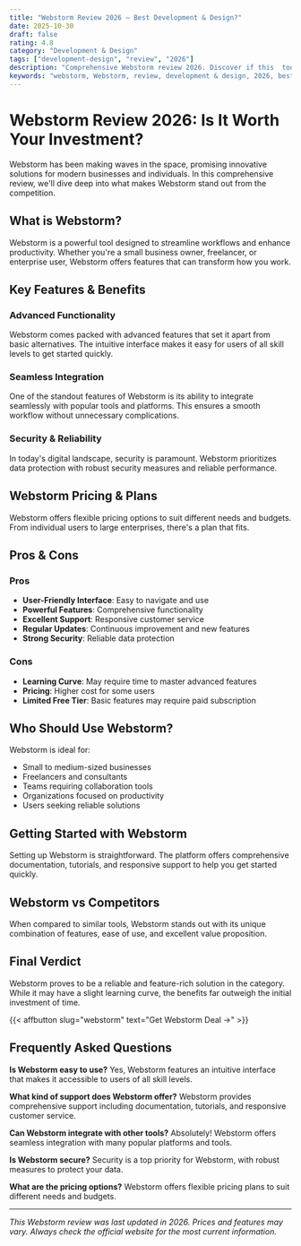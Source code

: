 ```yaml
---
title: "Webstorm Review 2026 – Best Development & Design?"
date: 2025-10-30
draft: false
rating: 4.8
category: "Development & Design"
tags: ["development-design", "review", "2026"]
description: "Comprehensive Webstorm review 2026. Discover if this  tool is the best choice for your needs."
keywords: "webstorm, Webstorm, review, development & design, 2026, best development & design"
---
```


# Webstorm Review 2026: Is It Worth Your Investment?

Webstorm has been making waves in the  space, promising innovative solutions for modern businesses and individuals. In this comprehensive review, we'll dive deep into what makes Webstorm stand out from the competition.

## What is Webstorm?

Webstorm is a powerful  tool designed to streamline workflows and enhance productivity. Whether you're a small business owner, freelancer, or enterprise user, Webstorm offers features that can transform how you work.

## Key Features & Benefits

### Advanced Functionality
Webstorm comes packed with advanced features that set it apart from basic alternatives. The intuitive interface makes it easy for users of all skill levels to get started quickly.

### Seamless Integration
One of the standout features of Webstorm is its ability to integrate seamlessly with popular tools and platforms. This ensures a smooth workflow without unnecessary complications.

### Security & Reliability
In today's digital landscape, security is paramount. Webstorm prioritizes data protection with robust security measures and reliable performance.

## Webstorm Pricing & Plans

Webstorm offers flexible pricing options to suit different needs and budgets. From individual users to large enterprises, there's a plan that fits.

## Pros & Cons

### Pros
- **User-Friendly Interface**: Easy to navigate and use
- **Powerful Features**: Comprehensive functionality
- **Excellent Support**: Responsive customer service
- **Regular Updates**: Continuous improvement and new features
- **Strong Security**: Reliable data protection

### Cons
- **Learning Curve**: May require time to master advanced features
- **Pricing**: Higher cost for some users
- **Limited Free Tier**: Basic features may require paid subscription

## Who Should Use Webstorm?

Webstorm is ideal for:
- Small to medium-sized businesses
- Freelancers and consultants
- Teams requiring collaboration tools
- Organizations focused on productivity
- Users seeking reliable  solutions

## Getting Started with Webstorm

Setting up Webstorm is straightforward. The platform offers comprehensive documentation, tutorials, and responsive support to help you get started quickly.

## Webstorm vs Competitors

When compared to similar tools, Webstorm stands out with its unique combination of features, ease of use, and excellent value proposition.

## Final Verdict

Webstorm proves to be a reliable and feature-rich solution in the  category. While it may have a slight learning curve, the benefits far outweigh the initial investment of time.

{{< affbutton slug="webstorm" text="Get Webstorm Deal →" >}}

## Frequently Asked Questions

**Is Webstorm easy to use?**
Yes, Webstorm features an intuitive interface that makes it accessible to users of all skill levels.

**What kind of support does Webstorm offer?**
Webstorm provides comprehensive support including documentation, tutorials, and responsive customer service.

**Can Webstorm integrate with other tools?**
Absolutely! Webstorm offers seamless integration with many popular platforms and tools.

**Is Webstorm secure?**
Security is a top priority for Webstorm, with robust measures to protect your data.

**What are the pricing options?**
Webstorm offers flexible pricing plans to suit different needs and budgets.

---

*This Webstorm review was last updated in 2026. Prices and features may vary. Always check the official website for the most current information.*
